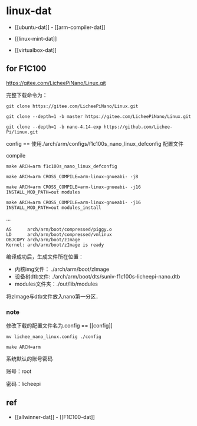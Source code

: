 
# linux-dat

- [[ubuntu-dat]] - [[arm-compiler-dat]]

- [[linux-mint-dat]]

- [[virtualbox-dat]]


## for F1C100

https://gitee.com/LicheePiNano/Linux.git

完整下载命令为：

    git clone https://gitee.com/LicheePiNano/Linux.git

    git clone --depth=1 -b master https://gitee.com/LicheePiNano/Linux.git

    git clone --depth=1 -b nano-4.14-exp https://github.com/Lichee-Pi/linux.git 



config == 使用./arch/arm/configs/f1c100s_nano_linux_defconfig 配置文件

compile

    make ARCH=arm f1c100s_nano_linux_defconfig

    make ARCH=arm CROSS_COMPILE=arm-linux-gnueabi- -j8

    make ARCH=arm CROSS_COMPILE=arm-linux-gnueabi- -j16 INSTALL_MOD_PATH=out modules

    make ARCH=arm CROSS_COMPILE=arm-linux-gnueabi- -j16 INSTALL_MOD_PATH=out modules_install

...

    AS      arch/arm/boot/compressed/piggy.o
    LD      arch/arm/boot/compressed/vmlinux
    OBJCOPY arch/arm/boot/zImage
    Kernel: arch/arm/boot/zImage is ready

编译成功后，生成文件所在位置：

- 内核img文件：  ./arch/arm/boot/zImage
- 设备树dtb文件: ./arch/arm/boot/dts/suniv-f1c100s-licheepi-nano.dtb
- modules文件夹：./out/lib/modules

将zImage与dtb文件放入nano第一分区．


### note 

修改下载的配置文件名为.config == [[config]]

    mv lichee_nano_linux.config ./config

    make ARCH=arm

系统默认的账号密码

账号：root

密码：licheepi


## ref 

- [[allwinner-dat]] - [[F1C100-dat]]